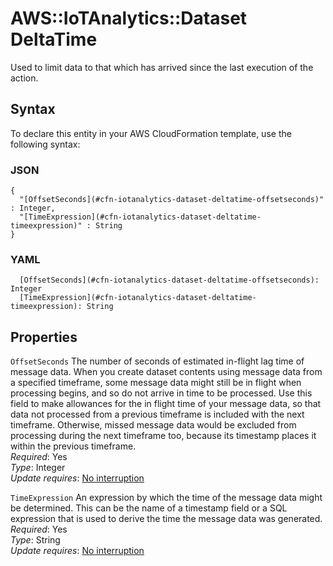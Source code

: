 # AWS::IoTAnalytics::Dataset DeltaTime<a name="aws-properties-iotanalytics-dataset-deltatime"></a>

Used to limit data to that which has arrived since the last execution of the action\.

## Syntax<a name="aws-properties-iotanalytics-dataset-deltatime-syntax"></a>

To declare this entity in your AWS CloudFormation template, use the following syntax:

### JSON<a name="aws-properties-iotanalytics-dataset-deltatime-syntax.json"></a>

```
{
  "[OffsetSeconds](#cfn-iotanalytics-dataset-deltatime-offsetseconds)" : Integer,
  "[TimeExpression](#cfn-iotanalytics-dataset-deltatime-timeexpression)" : String
}
```

### YAML<a name="aws-properties-iotanalytics-dataset-deltatime-syntax.yaml"></a>

```
  [OffsetSeconds](#cfn-iotanalytics-dataset-deltatime-offsetseconds): Integer
  [TimeExpression](#cfn-iotanalytics-dataset-deltatime-timeexpression): String
```

## Properties<a name="aws-properties-iotanalytics-dataset-deltatime-properties"></a>

`OffsetSeconds` <a name="cfn-iotanalytics-dataset-deltatime-offsetseconds"></a>
The number of seconds of estimated in\-flight lag time of message data\. When you create dataset contents using message data from a specified timeframe, some message data might still be in flight when processing begins, and so do not arrive in time to be processed\. Use this field to make allowances for the in flight time of your message data, so that data not processed from a previous timeframe is included with the next timeframe\. Otherwise, missed message data would be excluded from processing during the next timeframe too, because its timestamp places it within the previous timeframe\.  
_Required_: Yes  
_Type_: Integer  
_Update requires_: [No interruption](https://docs.aws.amazon.com/AWSCloudFormation/latest/UserGuide/using-cfn-updating-stacks-update-behaviors.html#update-no-interrupt)

`TimeExpression` <a name="cfn-iotanalytics-dataset-deltatime-timeexpression"></a>
An expression by which the time of the message data might be determined\. This can be the name of a timestamp field or a SQL expression that is used to derive the time the message data was generated\.  
_Required_: Yes  
_Type_: String  
_Update requires_: [No interruption](https://docs.aws.amazon.com/AWSCloudFormation/latest/UserGuide/using-cfn-updating-stacks-update-behaviors.html#update-no-interrupt)
